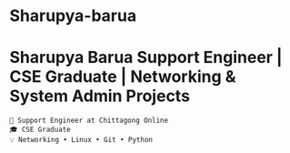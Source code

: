 # Sharupya-barua
# Sharupya Barua Support Engineer | CSE Graduate | Networking &amp; System Admin Projects
```
🔧 Support Engineer at Chittagong Online
🎓 CSE Graduate
💡 Networking • Linux • Git • Python
```
